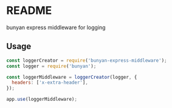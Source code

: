 # README

bunyan express middleware for logging

## Usage

```js
const loggerCreator = require('bunyan-express-middleware');
const logger = require('bunyan');

const loggerMiddleware = loggerCreator(logger, {
  headers: ['x-extra-header'],
});

app.use(loggerMiddleware);

```
